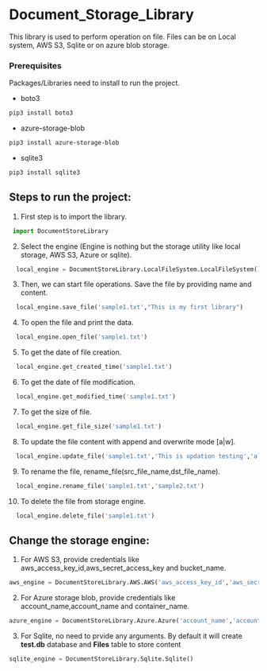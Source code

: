 # Document_Storage_Library
This library is used to perform operation on file. Files can be on Local system, AWS S3, Sqlite or on azure blob storage. 

### Prerequisites
Packages/Libraries need to install to run the project.

* boto3
```bash
pip3 install boto3
```
* azure-storage-blob
```bash
pip3 install azure-storage-blob
```
* sqlite3
```bash
pip3 install sqlite3
```
## Steps to run the project: 
1. First step is to import the library.
```python
 import DocumentStoreLibrary
```
2. Select the engine (Engine is nothing but the storage utility like local storage, AWS S3, Azure or sqlite).
```python
  local_engine = DocumentStoreLibrary.LocalFileSystem.LocalFileSystem()
```
3. Then, we can start file operations. Save the file by providing name and content.
```python
  local_engine.save_file('sample1.txt',"This is my first library")
```
4. To open the file and print the data.
```python
  local_engine.open_file('sample1.txt')
```
5. To get the date of file creation.
```python
  local_engine.get_created_time('sample1.txt')
```
6. To get the date of file modification.
```python
  local_engine.get_modified_time('sample1.txt')
```
7. To get the size of file.
```python
  local_engine.get_file_size('sample1.txt')
```
8. To update the file content with append and overwrite mode [a|w].
```python
  local_engine.update_file('sample1.txt','This is updation testing','a')
```
9. To rename the file, rename_file(src_file_name,dst_file_name).
```python
  local_engine.rename_file('sample1.txt','sample2.txt')
```
10. To delete the file from storage engine.
```python
  local_engine.delete_file('sample1.txt')
```
## Change the storage engine:
1. For AWS S3, provide credentials like aws_access_key_id,aws_secret_access_key and bucket_name.
```python
aws_engine = DocumentStoreLibrary.AWS.AWS('aws_access_key_id','aws_secret_access_key','bucket_name')
```
2. For Azure storage blob, provide credentials like account_name,account_name and container_name.
```python
azure_engine = DocumentStoreLibrary.Azure.Azure('account_name','account_key','container_name')
```
3. For Sqlite, no need to prvide any arguments. By default it will create <b>test.db</b> database and <b>Files</b> table to store content
```python
sqlite_engine = DocumentStoreLibrary.Sqlite.Sqlite()
```
   
